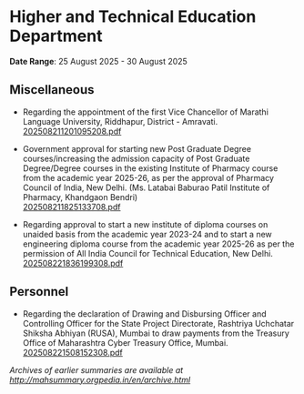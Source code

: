 # Higher and Technical Education Department

**Date Range**: 25 August 2025 - 30 August 2025


## Miscellaneous
- Regarding the appointment of the first Vice Chancellor of Marathi Language University, Riddhapur, District - Amravati.\
  [202508211201095208.pdf](https://gr.maharashtra.gov.in/Site/Upload/Government%20Resolutions/English/202508211201095208.pdf)

- Government approval for starting new Post Graduate Degree courses/increasing the admission capacity of Post Graduate Degree/Degree courses in the existing Institute of Pharmacy course from the academic year 2025-26, as per the approval of Pharmacy Council of India, New Delhi. (Ms. Latabai Baburao Patil Institute of Pharmacy, Khandgaon Bendri)\
  [202508211825133708.pdf](https://gr.maharashtra.gov.in/Site/Upload/Government%20Resolutions/English/202508211825133708.pdf)

- Regarding approval to start a new institute of diploma courses on unaided basis from the academic year 2023-24 and to start a new engineering diploma course from the academic year 2025-26 as per the permission of All India Council for Technical Education, New Delhi.\
  [202508221836199308.pdf](https://gr.maharashtra.gov.in/Site/Upload/Government%20Resolutions/English/202508221836199308.pdf)

## Personnel
- Regarding the declaration of Drawing and Disbursing Officer and Controlling Officer for the State Project Directorate, Rashtriya Uchchatar Shiksha Abhiyan (RUSA), Mumbai to draw payments from the Treasury Office of Maharashtra Cyber Treasury Office, Mumbai.\
  [202508221508152308.pdf](https://gr.maharashtra.gov.in/Site/Upload/Government%20Resolutions/English/202508221508152308.pdf)


*Archives of earlier summaries are available at http://mahsummary.orgpedia.in/en/archive.html*